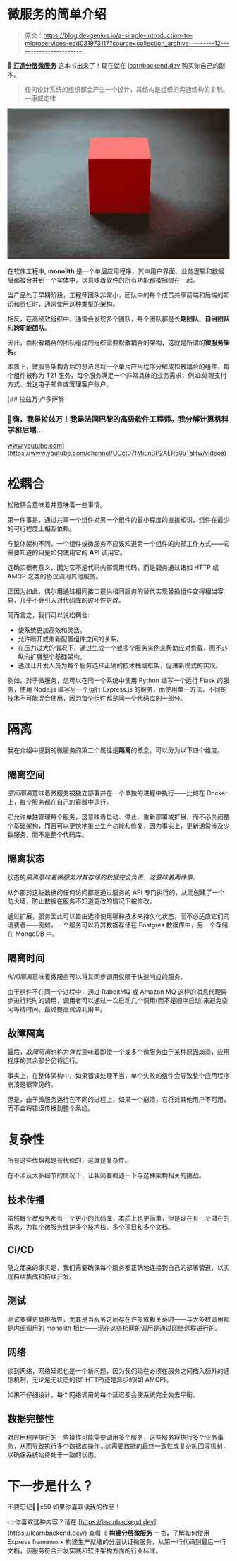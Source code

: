 # 微服务的简单介绍

> 原文：<https://blog.devgenius.io/a-simple-introduction-to-microservices-ecd031973117?source=collection_archive---------12----------------------->

🚀 [**打造分层微服务**](https://learnbackend.dev/books/build-layered-microservices) 这本书出来了！现在就在 [learnbackend.dev](https://learnbackend.dev/books/build-layered-microservices) 购买你自己的副本。

> 任何设计系统的组织都会产生一个设计，其结构是组织的沟通结构的复制。
> —康威定律

![](img/3fa9716295518e5ef76f5d1e3330ef2d.png)

在软件工程中, **monolith** 是一个单层应用程序，其中用户界面、业务逻辑和数据层都被合并到一个实体中，这意味着软件的所有功能都被捆绑在一起。

当产品处于早期阶段，工程师团队非常小，团队中的每个成员共享前端和后端的知识和责任时，通常使用这种类型的架构。

相反，在高绩效组织中，通常会发现多个团队，每个团队都是**长期团队**、**自治团队**和**跨职能团队**。

因此，由松散耦合的团队组成的组织需要松散耦合的架构，这就是所谓的**微服务架构**。

本质上，微服务架构背后的想法是将一个单片应用程序分解成松散耦合的组件，每个组件被称为 T21 服务，每个服务满足一个非常具体的业务需求，例如:处理支付方式、发送电子邮件或管理客户账户。

[](https://www.youtube.com/channel/UCct07fMiEnBP2AER50uTaHw/videos) [## 拉兹万·卢多萨努

### 👋嗨，我是拉兹万！我是法国巴黎的高级软件工程师。我分解计算机科学和后端…

www.youtube.com](https://www.youtube.com/channel/UCct07fMiEnBP2AER50uTaHw/videos) 

# 松耦合

松散耦合意味着并意味着一些事情。

第一件事是，通过共享一个组件对另一个组件的最小程度的直接知识，组件在最少的可行程度上相互依赖。

与整体架构不同，一个组件或微服务不应该知道另一个组件的内部工作方式——它需要知道的只是如何使用它的 **API** 调用它。

这确实很有意义，因为它不是代码内部调用代码，而是服务通过诸如 HTTP 或 AMQP 之类的协议调用其他服务。

正因为如此，偶尔用通过相同接口提供相同服务的替代实现替换组件变得相当容易，几乎不会引入对代码库的破坏性更改。

简而言之，我们可以说松耦合:

*   使系统更加高效和灵活。
*   允许断开或重新配置组件之间的关系。
*   在压力过大的情况下，通过生成一个或多个服务实例来帮助应对负载，而不必纵向扩展整个基础架构。
*   通过让开发人员为每个服务选择正确的技术栈或框架，促进新模式的实现。

例如，对于微服务，您可以在同一个系统中使用 Python 编写一个运行 Flask 的服务，使用 Node.js 编写另一个运行 Express.js 的服务，而使用单一方法，不同的技术不可能混合使用，因为每个组件都是同一个代码库的一部分。

# 隔离

我在介绍中提到的微服务的第二个属性是**隔离**的概念，可以分为以下四个维度。

## **隔离空间**

*空间隔离*意味着微服务被独立部署并在一个单独的进程中执行——比如在 Docker 上，每个服务都在自己的容器中运行。

它允许单独管理每个服务，这意味着启动、停止、重新部署或扩展，而不必关闭整个基础架构，而且可以更快地推出生产功能和修复，因为事实上，更新通常涉及少数服务，而不是整个代码库。

## **隔离状态**

状态的*隔离意味着微服务对其存储的数据完全负责，这意味着两件事。*

从外部对这些数据的任何访问都是通过服务的 API 专门执行的，从而创建了一个防火墙，防止数据在服务不知道更改的情况下被修改。

通过扩展，服务因此可以自由选择使用哪种技术来持久化状态，而不必适应它们的消费者——例如，一个服务可以将其数据存储在 Postgres 数据库中，另一个存储在 MongoDB 中。

## **隔离时间**

*时间隔离*意味着微服务可以将其同步调用仅限于快速响应的服务。

由于组件不在同一个进程中，通过 RabbitMQ 或 Amazon MQ 这样的消息代理异步进行耗时的调用，调用者可以通过一次启动几个调用(而不是顺序启动)来避免空闲等待时间，最终提高资源利用率。

## **故障隔离**

最后，*故障隔离*也称为*弹性*意味着即使一个或多个微服务由于某种原因崩溃，应用程序的其余部分仍将运行。

事实上，在整体架构中，如果错误处理不当，单个失败的组件会导致整个应用程序崩溃是很常见的。

但是，由于微服务运行在不同的进程上，如果一个崩溃，它将对其他用户不可用，而不会将错误传播到整个系统。

# 复杂性

所有这些优势都是有代价的，这就是复杂性。

在不涉及太多细节的情况下，让我简要概述一下与这种架构相关的挑战。

## 技术传播

虽然每个微服务都有一个更小的代码库，本质上也更简单，但是现在有一个潜在的需求，为每个微服务维护多个技术栈、多个项目和多个文档。

## CI/CD

随之而来的事实是，我们需要确保每个服务都正确地连接到自己的部署管道，以实现持续集成和持续开发。

## 测试

测试变得更具挑战性，尤其是当服务之间存在许多依赖关系时——与大多数调用都是内部调用的 monolith 相比——现在这些相同的调用是通过网络远程进行的。

## 网络

谈到网络，网络延迟也是一个新问题，因为我们现在必须在服务之间插入额外的通信机制，无论是无状态的(如 HTTP)还是异步的(如 AMQP)。

如果不仔细设计，每个网络调用的每个延迟都会使系统完全失去平衡。

## 数据完整性

对应用程序执行的一些操作可能需要调用多个服务，这些服务将执行多个业务事务，从而导致执行多个数据库操作…这需要数据的最终一致性或复杂的回滚机制，以确保系统始终处于一致的状态。

# 下一步是什么？

不要忘记👏🏻x50 如果你喜欢读我的作品！

👉你喜欢这种内容？请在 [https://learnbackend.dev](https://learnbackend.dev/) 查看《 **构建分层微服务** 一书，了解如何使用 Express framework 构建生产就绪的分层认证微服务，从第一行代码到最后一行文档，该服务符合开发实践和软件架构方面的行业标准。